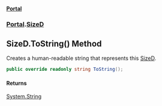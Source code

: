 #### [Portal](index.md 'index')
### [Portal](Portal.md 'Portal').[SizeD](SizeD.md 'Portal.SizeD')

## SizeD.ToString() Method

Creates a human-readable string that represents this [SizeD](SizeD.md 'Portal.SizeD').

```csharp
public override readonly string ToString();
```

#### Returns
[System.String](https://docs.microsoft.com/en-us/dotnet/api/System.String 'System.String')